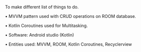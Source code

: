 To make different list of things to do.

• MVVM pattern used with CRUD operations on ROOM database.

• Kotlin Coroutines used for Multitasking.

• Software: Android studio (Kotlin)

• Entities used: MVVM, ROOM, Kotlin Coroutines, Recyclerview
